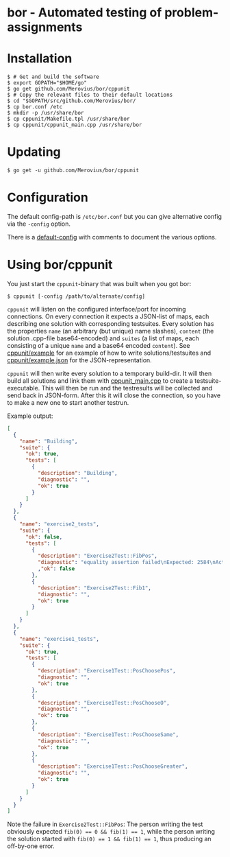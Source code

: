 bor - Automated testing of problem-assignments
==============================================

Installation
============

```shell
$ # Get and build the software
$ export GOPATH="$HOME/go"
$ go get github.com/Merovius/bor/cppunit
$ # Copy the relevant files to their default locations
$ cd "$GOPATH/src/github.com/Merovius/bor/
$ cp bor.conf /etc
$ mkdir -p /usr/share/bor
$ cp cppunit/Makefile.tpl /usr/share/bor
$ cp cppunit/cppunit_main.cpp /usr/share/bor
```

Updating
========

```shell
$ go get -u github.com/Merovius/bor/cppunit
```

Configuration
=============

The default config-path is `/etc/bor.conf` but you can give alternative config
via the `-config` option.

There is a [default-config](bor.conf) with comments to document the various
options.

Using bor/cppunit
=================

You just start the `cppunit`-binary that was built when you got bor:

```shell
$ cppunit [-config /path/to/alternate/config]
```

`cppunit` will listen on the configured interface/port for incoming
connections. On every connection it expects a JSON-list of maps, each
describing one solution with corresponding testsuites. Every solution has the
properties `name` (an arbitrary (but unique) name slashes), `content` (the
solution .cpp-file base64-encoded) and `suites` (a list of maps, each
consisting of a unique `name` and a base64 encoded `content`). See
[cppunit/example](cppunit/example) for an example of how to write
solutions/testsuites and [cppunit/example.json](cppunit/example.json) for the
JSON-representation.

`cppunit` will then write every solution to a temporary build-dir. It will then
build all solutions and link them with
[cppunit_main.cpp](cppunit/cppunit_main.cpp) to create a testsuite-executable.
This will then be run and the testresults will be collected and send back in
JSON-form. After this it will close the connection, so you have to make a new
one to start another testrun.

Example output:
```JSON
[
  {
    "name": "Building",
    "suite": {
      "ok": true,
      "tests": [
        {
          "description": "Building",
          "diagnostic": "",
          "ok": true
        }
      ]
    }
  },
  {
    "name": "exercise2_tests",
    "suite": {
      "ok": false,
      "tests": [
        {
          "description": "Exercise2Test::FibPos",
          "diagnostic": "equality assertion failed\nExpected: 2584\nActual  : 4181"
          ,"ok": false
        },
        {
          "description": "Exercise2Test::Fib1",
          "diagnostic": "",
          "ok": true
        }
      ]
    }
  },
  {
    "name": "exercise1_tests",
    "suite": {
      "ok": true,
      "tests": [
        {
          "description": "Exercise1Test::PosChoosePos",
          "diagnostic": "",
          "ok": true
        },
        {
          "description": "Exercise1Test::PosChooseO",
          "diagnostic": "",
          "ok": true
        },
        {
          "description": "Exercise1Test::PosChooseSame",
          "diagnostic": "",
          "ok": true
        },
        {
          "description": "Exercise1Test::PosChooseGreater",
          "diagnostic": "",
          "ok": true
        }
      ]
    }
  }
]
```
Note the failure in `Exercise2Test::FibPos`: The person writing the test
obviously expected `fib(0) == 0 && fib(1) == 1`, while the person writing the
solution started with `fib(0) == 1 && fib(1) == 1`, thus producing an
off-by-one error.
